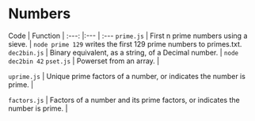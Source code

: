 Numbers
=======


Code | Function |
:---: |:--- | :---
```prime.js``` | First n prime numbers using a sieve. | ```node prime 129``` writes the first 129 prime numbers to primes.txt.
```dec2bin.js``` | Binary equivalent, as a string,  of a Decimal number. | ```node dec2bin 42```
```pset.js``` | Powerset from an array. | 

```uprime.js``` | Unique prime factors of a number, or indicates the number is prime. |  

```factors.js``` | Factors of a number and its prime factors, or indicates the number is prime. |  
